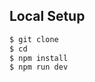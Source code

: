 <a href="https://www.onlook.dev/"></a>

## Local Setup

```bash
$ git clone
$ cd 
$ npm install
$ npm run dev
```